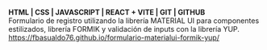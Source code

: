 **HTML | CSS | JAVASCRIPT | REACT + VITE | GIT | GITHUB**  
Formulario de registro utilizando la librería MATERIAL UI para componentes estilizados, librería FORMIK y validación de inputs con la librería YUP.  
https://fbasualdo76.github.io/formulario-materialui-formik-yup/
